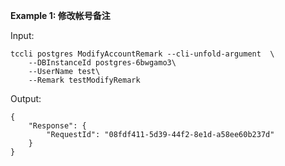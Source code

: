 **Example 1: 修改帐号备注**



Input: 

```
tccli postgres ModifyAccountRemark --cli-unfold-argument  \
    --DBInstanceId postgres-6bwgamo3\
    --UserName test\
    --Remark testModifyRemark
```

Output: 
```
{
    "Response": {
        "RequestId": "08fdf411-5d39-44f2-8e1d-a58ee60b237d"
    }
}
```

